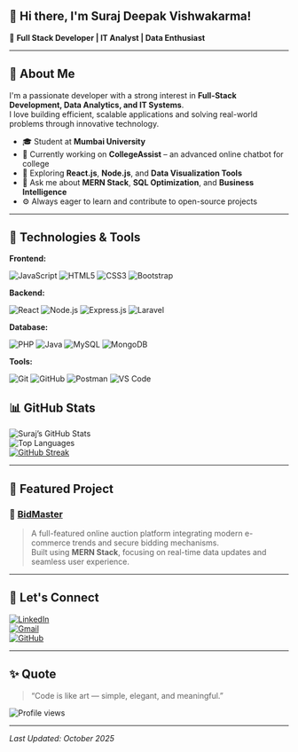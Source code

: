 ## 👋 Hi there, I'm Suraj Deepak Vishwakarma!

🎯 **Full Stack Developer | IT Analyst | Data Enthusiast**

---

## 🌟 About Me  
I'm a passionate developer with a strong interest in **Full-Stack Development, Data Analytics, and IT Systems**.  
I love building efficient, scalable applications and solving real-world problems through innovative technology.  

- 🎓 Student at **Mumbai University**  
- 💼 Currently working on **CollegeAssist** – an advanced online chatbot for college  
- 🌱 Exploring **React.js**, **Node.js**, and **Data Visualization Tools**  
- 💬 Ask me about **MERN Stack**, **SQL Optimization**, and **Business Intelligence**  
- ⚙️ Always eager to learn and contribute to open-source projects  

---

## 🧰 Technologies & Tools  

**Frontend:**  
<p align="left">
  <img alt="JavaScript" src="https://img.shields.io/badge/JavaScript-F7DF1E?style=for-the-badge&logo=javascript&logoColor=black" />
  <img alt="HTML5" src="https://img.shields.io/badge/HTML5-E34F26?style=for-the-badge&logo=html5&logoColor=white" />
  <img alt="CSS3" src="https://img.shields.io/badge/CSS3-1572B6?style=for-the-badge&logo=css3&logoColor=white" />
  <img alt="Bootstrap" src="https://img.shields.io/badge/Bootstrap-7952B3?style=for-the-badge&logo=bootstrap&logoColor=white" />
</p>

**Backend:**  
<p align="left">
  <img alt="React" src="https://img.shields.io/badge/React-61DAFB?style=for-the-badge&logo=react&logoColor=black" />
  <img alt="Node.js" src="https://img.shields.io/badge/Node.js-339933?style=for-the-badge&logo=node.js&logoColor=white" />
  <img alt="Express.js" src="https://img.shields.io/badge/Express.js-000000?style=for-the-badge&logo=express&logoColor=white" />
  <img alt="Laravel" src="https://img.shields.io/badge/Laravel-F05340?style=for-the-badge&logo=laravel&logoColor=white" />
</p>

**Database:**  
<p align="left">
  <img alt="PHP" src="https://img.shields.io/badge/PHP-777BB4?style=for-the-badge&logo=php&logoColor=white" />
  <img alt="Java" src="https://img.shields.io/badge/Java-007396?style=for-the-badge&logo=java&logoColor=white" />
  <img alt="MySQL" src="https://img.shields.io/badge/MySQL-4479A1?style=for-the-badge&logo=mysql&logoColor=white" />
  <img alt="MongoDB" src="https://img.shields.io/badge/MongoDB-47A248?style=for-the-badge&logo=mongodb&logoColor=white" />
</p>

**Tools:** 
<p align="left">
  <img alt="Git" src="https://img.shields.io/badge/Git-F05032?style=for-the-badge&logo=git&logoColor=white" />
  <img alt="GitHub" src="https://img.shields.io/badge/GitHub-181717?style=for-the-badge&logo=github&logoColor=white" />
  <img alt="Postman" src="https://img.shields.io/badge/Postman-FF6C37?style=for-the-badge&logo=postman&logoColor=white" />
  <img alt="VS Code" src="https://img.shields.io/badge/VS%20Code-0078D7?style=for-the-badge&logo=visual-studio-code&logoColor=white" />
</p>


## 📊 GitHub Stats  

![Suraj’s GitHub Stats](https://github-readme-stats.vercel.app/api?username=SURAJ1430sv&show_icons=true&theme=tokyonight)  
![Top Languages](https://github-readme-stats.vercel.app/api/top-langs/?username=SURAJ1430sv&layout=compact&theme=tokyonight)  
[![GitHub Streak](https://streak-stats.demolab.com?user=SURAJ1430sv&theme=tokyonight)](https://git.io/streak-stats)

---

## 🚀 Featured Project  

### 🧿 [BidMaster](https://github.com/SURAJ1430sv/BidMaster)
> A full-featured online auction platform integrating modern e-commerce trends and secure bidding mechanisms.  
Built using **MERN Stack**, focusing on real-time data updates and seamless user experience.

---

## 🤝 Let's Connect  

[![LinkedIn](https://img.shields.io/badge/LinkedIn-blue?style=flat&logo=linkedin)](https://www.linkedin.com/in/suraj-vishwakarma-9b3437366)  
[![Gmail](https://img.shields.io/badge/Email-D14836?style=flat&logo=gmail&logoColor=white)](mailto:suraj1430ss@gmail.com)  
[![GitHub](https://img.shields.io/badge/GitHub-100000?style=flat&logo=github&logoColor=white)](https://github.com/SURAJ1430sv)

---

## ✨ Quote  

> “Code is like art — simple, elegant, and meaningful.”

![Profile views](https://komarev.com/ghpvc/?username=SURAJ1430sv&label=Profile%20views&color=0e75b6&style=flat)

---

*Last Updated: October 2025*


